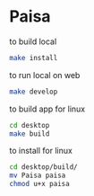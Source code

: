 # Paisa

to build local
```bash
make install
```

to run local on web
```bash
make develop
```

to build app for linux
```bash
cd desktop
make build
```

to install for linux
```bash
cd desktop/build/
mv Paisa paisa
chmod u+x paisa
```